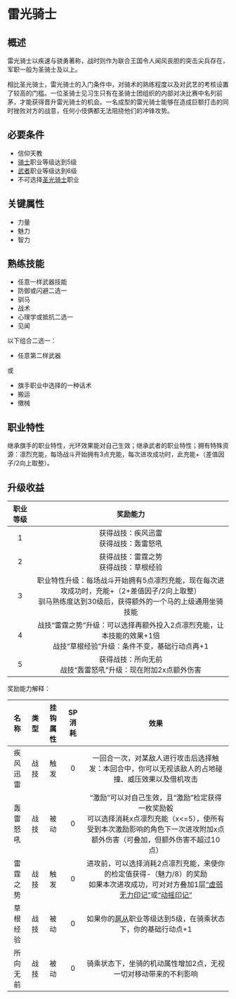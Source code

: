 # 雷光骑士

## 概述

雷光骑士以疾速与骁勇著称，战时则作为联合王国令人闻风丧胆的突击尖兵存在，军职一般为圣骑士及以上。

相比圣光骑士，雷光骑士的入门条件中，对骑术的熟练程度以及对武艺的考核设置了较高的门槛。一位圣骑士见习生只有在圣骑士团组织的内部对决比赛中名列前茅，才能获得晋升雷光骑士的机会。一名成型的雷光骑士能够在造成巨额打击的同时挫败对方的战意，任何小伎俩都无法阻挠他们的冲锋攻势。

## 必要条件

* 信仰天教
* <a href="../../feoff/knight" target="_blank">骑士</a>职业等级达到5级
* <a href="../../../basicJob/Warrior" target="_blank">武者</a>职业等级达到6级
* 不可选择<a href="../LightKnight" target="_blank">圣光骑士</a>职业

## 关键属性

* 力量
* 魅力
* 智力

## 熟练技能

* 任意一样武器技能
* 防御或闪避二选一
* 驯马
* 战术
* 心理学或抵抗二选一
* 见闻

以下组合二选一：

* 任意第二样武器

或

* 旗手职业中选择的一种话术
* 搬运
* 缴械
  
## 职业特性

继承旗手的职业特性，光环效果能对自己生效；继承武者的职业特性；拥有特殊资源：凛烈充能，每场战斗开始拥有3点充能，每次进攻成功时，此充能+（差值因子/2向上取整）。

## 升级收益

职业等级|奖励能力
:--:|:--:
1|获得战技：疾风迅雷<br>获得战技：轰雷怒吼
2|获得战技：雷霆之势<br>获得战技：草根经验
3|职业特性升级：每场战斗开始拥有5点凛烈充能，现在每次进攻成功时，充能+（2+差值因子/2向上取整）<br>驯马熟练度达到30级后，获得额外的一个马的上级通用坐骑技能
4|战技“雷霆之势”升级：可以选择再额外投入2点凛烈充能，让本技能的效果+1倍<br>战技“草根经验”升级：条件不变，基础行动点再+1
5|获得战技：所向无前<br>战技“轰雷怒吼”升级：现在附加2x点额外伤害

奖励能力解释：

名称|类型|挂钩属性|SP消耗|效果
:--:|:--:|:--:|:--:|:--:
疾风迅雷|战技|触发|0|一回合一次，对某敌人进行攻击后选择触发：本回合中，你可以无视该敌人的占地碰撞、威压效果以及借机攻击
轰雷怒吼|战技|被动|0|“激励”可以对自己生效，且“激励”检定获得一枚奖励骰<br>可以选择消耗x点凛烈充能（x<=5），使所有受到本次激励影响的角色下一次进攻附加x点额外伤害（可叠加，但额外伤害不超过10点）
雷霆之势|战技|触发|0|进攻前，可以选择消耗2点凛烈充能，来使你的检定值获得-（魅力/8）的奖励<br>如果本次进攻成功，可对对方叠加1层<a href="../../../../status/mark/#虚弱无力印记" target="_blank">“虚弱无力印记”</a>或<a href="../../../../status/mark/#动摇印记" target="_blank">“动摇印记”</a>
草根经验|战技|被动|0|如果你的<a href="../../feoff/squire" target="_blank">扈从</a>职业等级达到5级，在骑乘状态下，你的基础行动点+1
所向无前|战技|被动|0|骑乘状态下，坐骑的机动属性增加2点，无视一切对移动带来的不利影响
